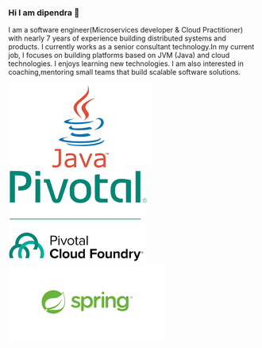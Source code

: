 

### Hi I am dipendra 👋

I am a software engineer(Microservices developer & Cloud Practitioner) with  nearly 7 years of experience building distributed systems and products. 
I currently works as a senior consultant technology.In my current job, 
I focuses on building platforms based on JVM (Java) and cloud technologies. I enjoys learning new technologies. 
I am also interested in coaching,mentoring small teams that build scalable software solutions.

![](images/java.png)
![](images/pivotol.png)
![](images/spring.png)






